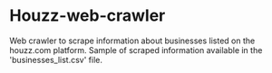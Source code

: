 # Houzz-web-crawler
Web crawler to scrape information about businesses listed on the houzz.com platform.
Sample of scraped information available in the 'businesses_list.csv' file.
